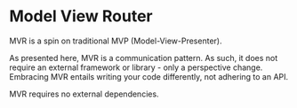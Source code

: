 # Model View Router

MVR is a spin on traditional MVP (Model-View-Presenter).

As presented here, MVR is a communication pattern. As such, it does not require an external framework or library - only a perspective change. Embracing MVR entails writing your code differently, not adhering to an API.

MVR requires no external dependencies.